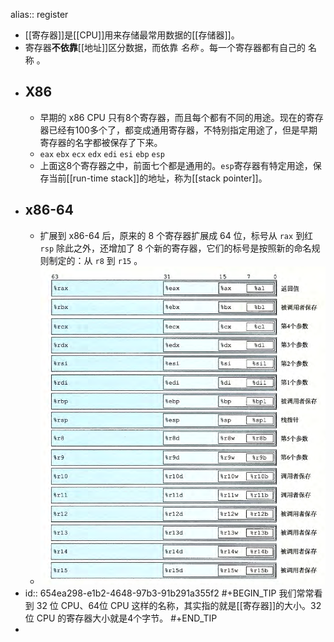 alias:: register

- [[寄存器]]是[[CPU]]用来存储最常用数据的[[存储器]]。
- 寄存器**不依靠**[[地址]]区分数据，而依靠 *名称* 。每一个寄存器都有自己的 名称 。
- ## X86
	- 早期的 x86 CPU 只有8个寄存器，而且每个都有不同的用途。现在的寄存器已经有100多个了，都变成通用寄存器，不特别指定用途了，但是早期寄存器的名字都被保存了下来。
	- `eax` `ebx` `ecx` `edx` `edi` `esi` `ebp` `esp`
	- 上面这8个寄存器之中，前面七个都是通用的。`esp`寄存器有特定用途，保存当前[[run-time stack]]的地址，称为[[stack pointer]]。
- ## x86-64
	- 扩展到 x86-64 后，原来的 8 个寄存器扩展成 64 位，标号从 `rax` 到红 `rsp` 除此之外，还增加了 8 个新的寄存器，它们的标号是按照新的命名规则制定的：从 `r8` 到 `r15` 。
	- ![image.png](../assets/image_1700134627846_0.png)
- id:: 654ea298-e1b2-4648-97b3-91b291a355f2
  #+BEGIN_TIP
  我们常常看到 32 位 CPU、64位 CPU 这样的名称，其实指的就是[[寄存器]]的大小。32 位 CPU 的寄存器大小就是4个字节。
  #+END_TIP
-